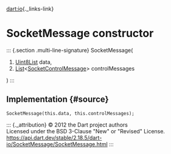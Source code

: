 [dart:io](../../dart-io/dart-io-library){._links-link}

SocketMessage constructor
=========================

::: {.section .multi-line-signature}
SocketMessage(

1.  [Uint8List](../../dart-typed_data/uint8list-class) data,
2.  [List](../../dart-core/list-class)\<[SocketControlMessage](../socketcontrolmessage-class)\>
    controlMessages

)
:::

Implementation {#source}
--------------

``` {.language-dart data-language="dart"}
SocketMessage(this.data, this.controlMessages);
```

::: {._attribution}
© 2012 the Dart project authors\
Licensed under the BSD 3-Clause \"New\" or \"Revised\" License.\
<https://api.dart.dev/stable/2.18.5/dart-io/SocketMessage/SocketMessage.html>
:::

